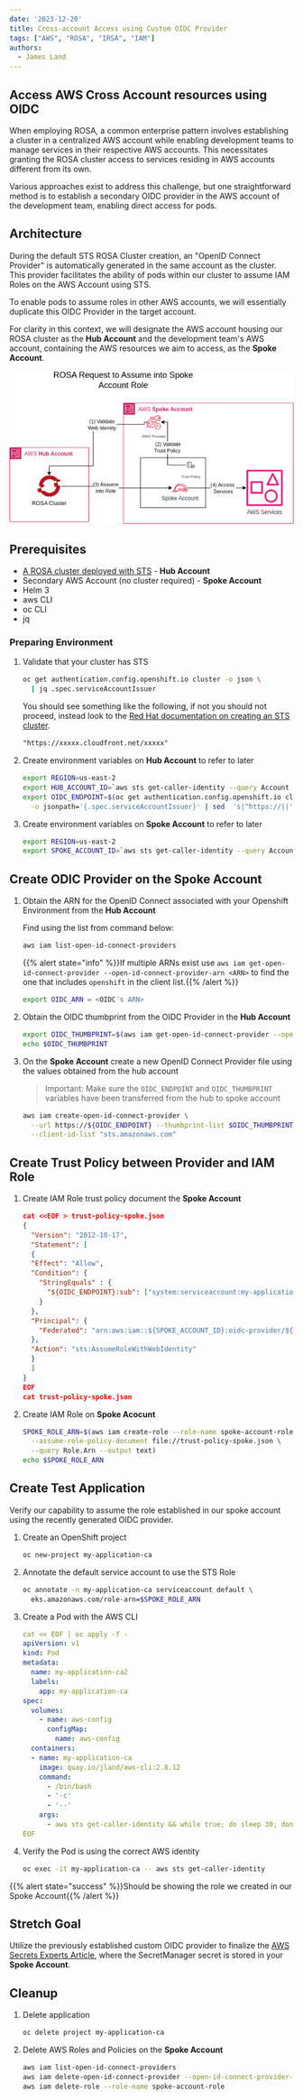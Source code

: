 ```yaml
---
date: '2023-12-20'
title: Cross-account Access using Custom OIDC Provider
tags: ["AWS", "ROSA", "IRSA", "IAM"]
authors:
  - James Land
---
```


## Access AWS Cross Account resources using OIDC

When employing ROSA, a common enterprise pattern involves establishing a cluster in a centralized AWS account while enabling development teams to manage services in their respective AWS accounts. This necessitates granting the ROSA cluster access to services residing in AWS accounts different from its own.

Various approaches exist to address this challenge, but one straightforward method is to establish a secondary OIDC provider in the AWS account of the development team, enabling direct access for pods.

## Architecture

During the default STS ROSA Cluster creation, an "OpenID Connect Provider" is automatically generated in the same account as the cluster. This provider facilitates the ability of pods within our cluster to assume IAM Roles on the AWS Account using STS.

To enable pods to assume roles in other AWS accounts, we will essentially duplicate this OIDC Provider in the target account.

For clarity in this context, we will designate the AWS account housing our ROSA cluster as the **Hub Account** and the development team's AWS account, containing the AWS resources we aim to access, as the **Spoke Account**.

![Cross Account OIDC Access](assets/cross-account-oidc-access.drawio.png)

## Prerequisites

* [A ROSA cluster deployed with STS](/experts/rosa/sts/) - **Hub Account**
* Secondary AWS Account (no cluster required) - **Spoke Account**
* Helm 3
* aws CLI
* oc CLI
* jq

### Preparing Environment

1. Validate that your cluster has STS

    ```bash
    oc get authentication.config.openshift.io cluster -o json \
      | jq .spec.serviceAccountIssuer
    ```

    You should see something like the following, if not you should not proceed, instead look to the [Red Hat documentation on creating an STS cluster](https://docs.openshift.com/rosa/rosa_getting_started_sts/rosa_creating_a_cluster_with_sts/rosa-sts-creating-a-cluster-quickly.html).

    ```txt
    "https://xxxxx.cloudfront.net/xxxxx"
    ```

2. Create environment variables on **Hub Account** to refer to later

    ```bash
    export REGION=us-east-2
    export HUB_ACCOUNT_ID=`aws sts get-caller-identity --query Account --output text`
    export OIDC_ENDPOINT=$(oc get authentication.config.openshift.io cluster \
      -o jsonpath='{.spec.serviceAccountIssuer}' | sed  's|^https://||')
    ```

3. Create environment variables on **Spoke Account** to refer to later

    ```bash
    export REGION=us-east-2
    export SPOKE_ACCOUNT_ID=`aws sts get-caller-identity --query Account --output text`
    ```

## Create ODIC Provider on the Spoke Account

1. Obtain the ARN for the OpenID Connect associated with your Openshift Environment from the **Hub Account**

    Find using the list from command below:

    ```bash
    aws iam list-open-id-connect-providers
    ```

    {{% alert state="info" %}}If multiple ARNs exist use `aws iam get-open-id-connect-provider --open-id-connect-provider-arn <ARN>` to find the one that includes `openshift` in the client list.{{% /alert %}}

    ```bash
    export OIDC_ARN = <OIDC's ARN>
    ```

1. Obtain the OIDC thumbprint from the OIDC Provider in the **Hub Account**

    ```bash
    export OIDC_THUMBPRINT=$(aws iam get-open-id-connect-provider --open-id-connect-provider-arn $OIDC_ARN --query ThumbprintList --output text)
    echo $OIDC_THUMBPRINT
    ```

1. On the **Spoke Account** create a new OpenID Connect Provider file using the values obtained from the hub account

    >Important: Make sure the `OIDC_ENDPOINT` and `OIDC_THUMBPRINT` variables have been transferred from the hub to spoke account

    ```bash
    aws iam create-open-id-connect-provider \
      --url https://${OIDC_ENDPOINT} --thumbprint-list $OIDC_THUMBPRINT \
      --client-id-list "sts.amazonaws.com"
    ```

## Create Trust Policy between Provider and IAM Role

1. Create IAM Role trust policy document the **Spoke Account**

    ```json
    cat <<EOF > trust-policy-spoke.json
    {
      "Version": "2012-10-17",
      "Statement": [
      {
      "Effect": "Allow",
      "Condition": {
        "StringEquals" : {
          "${OIDC_ENDPOINT}:sub": ["system:serviceaccount:my-application-ca:default"]
        }
      },
      "Principal": {
        "Federated": "arn:aws:iam::${SPOKE_ACCOUNT_ID}:oidc-provider/${OIDC_ENDPOINT}"
      },
      "Action": "sts:AssumeRoleWithWebIdentity"
      }
      ]
    }
    EOF
    cat trust-policy-spoke.json
    ```

1. Create IAM Role on **Spoke Acocunt**

    ```bash
    SPOKE_ROLE_ARN=$(aws iam create-role --role-name spoke-account-role \
      --assume-role-policy-document file://trust-policy-spoke.json \
      --query Role.Arn --output text)
    echo $SPOKE_ROLE_ARN
    ```

## Create Test Application

Verify our capability to assume the role established in our spoke account using the recently generated OIDC provider.

1. Create an OpenShift project

    ```bash
    oc new-project my-application-ca
    ```

1. Annotate the default service account to use the STS Role

    ```bash
    oc annotate -n my-application-ca serviceaccount default \
      eks.amazonaws.com/role-arn=$SPOKE_ROLE_ARN
    ```

1. Create a Pod with the AWS CLI

    ```yaml
    cat << EOF | oc apply -f -
    apiVersion: v1
    kind: Pod
    metadata:
      name: my-application-ca2
      labels:
        app: my-application-ca
    spec:
      volumes:
        - name: aws-config
          configMap:
            name: aws-config
      containers:
      - name: my-application-ca
        image: quay.io/jland/aws-cli:2.8.12
        command:
          - /bin/bash
          - '-c'
          - '--'
        args:
          - aws sts get-caller-identity && while true; do sleep 30; done
    EOF
    ```

1. Verify the Pod is using the correct AWS identity

    ```bash
    oc exec -it my-application-ca -- aws sts get-caller-identity
    ```

{{% alert state="success" %}}Should be showing the role we created in our Spoke Account{{% /alert %}}

## Stretch Goal

Utilize the previously established custom OIDC provider to finalize the [AWS Secrets Experts Article](/experts/rosa/ecr-secret-operator), where the SecretManager secret is stored in your **Spoke Account**.

## Cleanup

1. Delete application

    ```bash
    oc delete project my-application-ca
    ```

2. Delete AWS Roles and Policies on the **Spoke Account**

    ```bash
    aws iam list-open-id-connect-providers
    aws iam delete-open-id-connect-provider --open-id-connect-provider-arn <SPOKE ACCOUNT OIDC ARN>
    aws iam delete-role --role-name spoke-account-role
    ```
